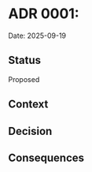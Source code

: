# ADR 0001: <Decision Title>
Date: 2025-09-19
## Status
Proposed
## Context
## Decision
## Consequences

